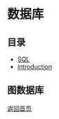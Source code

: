 # 数据库
## 目录
- [SQL](./basis/sql.md)
- [introduction](./basis/introduction.md)

## 图数据库

[返回首页](../../CONTENTS.md)